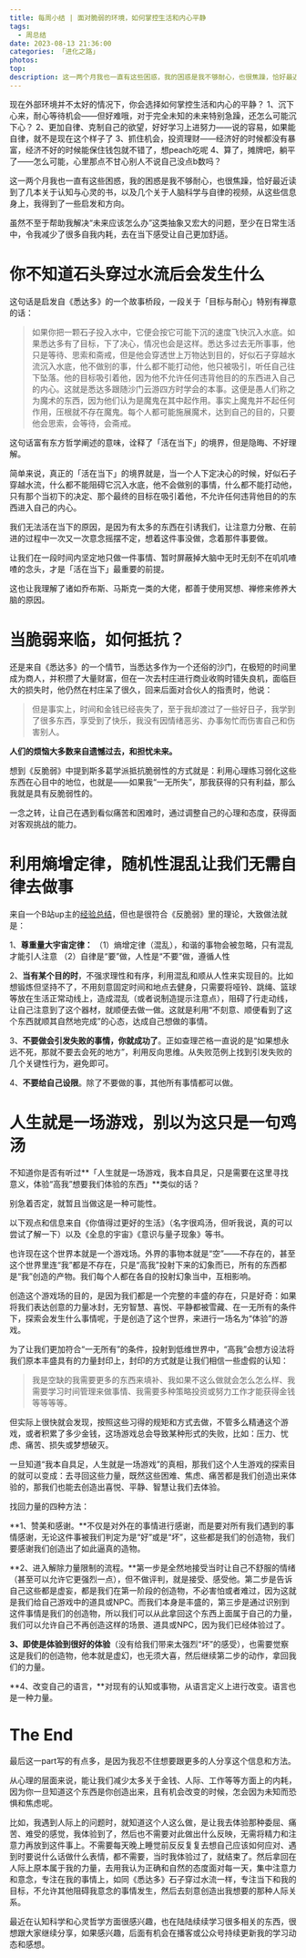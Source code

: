 ```yaml
---
title: 每周小结 | 面对脆弱的环境，如何掌控生活和内心平静 
tags:
  - 周总结
date: 2023-08-13 21:36:00
categories: 「进化之路」
photos:
top:
description: 这一两个月我也一直有这些困惑，我的困惑是我不够耐心，也很焦躁，恰好最近读到了几本关于认知与心灵的书，以及几个关于人脑科学与自律的视频，从这些信息身上，我得到了一些启发和方向。虽然不至于帮助我解决“未来应该怎么办”这类抽象又宏大的问题，至少在日常生活中，令我减少了很多自我内耗，去在当下感受让自己更加舒适。
---
```


现在外部环境并不太好的情况下，你会选择如何掌控生活和内心的平静？
1、沉下心来，耐心等待机会——但好难哦，对于完全未知的未来特别急躁，还怎么可能沉下心？
2、更加自律、克制自己的欲望，好好学习上进努力——说的容易，如果能自律，就不是现在这个样子了
3、抓住机会，投资理财——经济好的时候都没有暴富，经济不好的时候能保住钱包就不错了，想peach吃呢
4、算了，摊牌吧，躺平了——怎么可能，心里那点不甘心别人不说自己没点b数吗？

这一两个月我也一直有这些困惑，我的困惑是我不够耐心，也很焦躁，恰好最近读到了几本关于认知与心灵的书，以及几个关于人脑科学与自律的视频，从这些信息身上，我得到了一些启发和方向。

虽然不至于帮助我解决“未来应该怎么办”这类抽象又宏大的问题，至少在日常生活中，令我减少了很多自我内耗，去在当下感受让自己更加舒适。

# 你不知道石头穿过水流后会发生什么
这句话是启发自《悉达多》的一个故事桥段，一段关于「目标与耐心」特别有禅意的话：
>如果你把一颗石子投入水中，它便会按它可能下沉的速度飞快沉入水底。如果悉达多有了目标，下了决心，情况也会是这样。悉达多过去无所事事，他只是等待、思索和斋戒，但是他会穿透世上万物达到目的，好似石子穿越水流沉入水底，他不做别的事，什么都不能打动他，他只被吸引，听任自己往下坠落。他的目标吸引着他，因为他不允许任何违背他目的的东西进入自己的内心。这就是悉达多跟随沙门云游四方时学会的本事。这便是愚人们称之为魔术的东西，因为他们认为是魔鬼在其中起作用。事实上魔鬼并不起任何作用，压根就不存在魔鬼。每个人都可能施展魔术，达到自己的目的，只要他会思索，会等待，会斋戒。

这句话富有东方哲学阐述的意味，诠释了「活在当下」的境界，但是隐晦、不好理解。

简单来说，真正的「活在当下」的境界就是，当一个人下定决心的时候，好似石子穿越水流，什么都不能阻碍它沉入水底，他不会做别的事情，什么都不能打动他，只有那个当初下的决定、那个最终的目标在吸引着他，不允许任何违背他目的的东西进入自己的内心。

我们无法活在当下的原因，是因为有太多的东西在引诱我们，让注意力分散、在前进的过程中一次又一次意念摇摆不定，想着这件事没做，念着那件事要做。

让我们在一段时间内坚定地只做一件事情、暂时屏蔽掉大脑中无时无刻不在叽叽喳喳的念头，才是「活在当下」最重要的前提。

这也让我理解了诸如乔布斯、马斯克一类的大佬，都善于使用冥想、禅修来修养大脑的原因。

# 当脆弱来临，如何抵抗？
还是来自《悉达多》的一个情节，当悉达多作为一个还俗的沙门，在极短的时间里成为商人，并积攒了大量财富，但在一次去村庄进行商业收购时错失良机，面临巨大的损失时，他仍然在村庄呆了很久，回来后面对合伙人的指责时，他说：
>但是事实上，时间和金钱已经丧失了，至于我却渡过了一些好日子，我学到了很多东西，享受到了快乐，我没有因情绪恶劣、办事匆忙而伤害自己和伤害别人。

**人们的烦恼大多数来自遗憾过去，和担忧未来。**

想到《反脆弱》中提到斯多葛学派抵抗脆弱性的方式就是：利用心理练习弱化这些东西在心目中的地位，也就是——如果我“一无所失”，那我获得的只有利益，那么我就是具有反脆弱性的。

一念之转，让自己在遇到看似痛苦和困难时，通过调整自己的心理和态度，获得面对客观挑战的能力。

# 利用熵增定律，随机性混乱让我们无需自律去做事
来自一个B站up主的[经验总结](https://b23.tv/kbFhqgM)，但也是很符合《反脆弱》里的理论，大致做法就是：

1、**尊重量大宇宙定律：**
  （1）熵增定律（混乱），和谐的事物会被忽略，只有混乱才能引人注意
  （2）自律是“要”做，人性是“不要”做，遵循人性

2、**当有某个目的时**，不强求理性和有序，利用混乱和顺从人性来实现目的。比如想锻炼但坚持不了，不用刻意固定时间和地点去健身，只需要将哑铃、跳绳、篮球等放在生活正常动线上，造成混乱（或者说制造提示注意点），阻碍了行走动线，让自己注意到了这个器材，就顺便去做一做。这就是利用“不刻意、顺便看到了这个东西就顺其自然地完成”的心态，达成自己想做的事情。

3、**不要做会引发失败的事情，你就成功了**。正如查理芒格一直说的是“如果想永远不死，那就不要去会死的地方”，利用反向思维。从失败范例上找到引发失败的几个关键性行为，避免即可。

4、**不要给自己设限**。除了不要做的事，其他所有事情都可以做。

# 人生就是一场游戏，别以为这只是一句鸡汤
不知道你是否有听过**「人生就是一场游戏，我本自具足，只是需要在这里寻找意义，体验“高我”想要我们体验的东西」**类似的话？

别急着否定，就暂且当做这是一种可能性。

以下观点和信息来自《你值得过更好的生活》（名字很鸡汤，但听我说，真的可以尝试了解一下）以及《全息的宇宙》《意识与量子现象》等书。

也许现在这个世界本就是一个游戏场。外界的事物本就是“空”——不存在的，甚至这个世界里连“我”都是不存在，只是“高我”投射下来的幻象而已，所有的东西都是“我”创造的产物。我们每个人都在各自的投射幻象当中，互相影响。

创造这个游戏场的目的，是因为我们都是一个完整的丰盛的存在，只是好奇：如果将我们表达创意的力量冰封，无穷智慧、喜悦、平静都被雪藏、在一无所有的条件下，探索会发生什么事情呢，于是创造了这个世界，来进行一场名为“体验”的游戏。

为了让我们更加符合“一无所有”的条件，投射到低维世界中，“高我”会想方设法将我们原本丰盛具有的力量封印上，封印的方式就是让我们相信一些虚假的认知：
>我是空缺的我需要更多的东西来填补、我如果不这么做就会怎么怎么样、我需要学习时间管理来做事情、我需要多种策略投资或努力工作才能获得金钱等等等等。

但实际上很快就会发现，按照这些习得的规矩和方式去做，不管多么精通这个游戏，或者积累了多少金钱，这场游戏总会导致某种形式的失败，比如：压力、忧虑、痛苦、损失或梦想破灭。

一旦知道“我本自具足，人生就是一场游戏”的真相，那我们这个人生游戏的探索目的就可以变成：去寻回这些力量，既然这些困难、焦虑、痛苦都是我们创造出来体验的，那我们也能去创造出喜悦、平静、智慧让我们去体验。

找回力量的四种方法：

**1、赞美和感谢。**不仅是对外在的事情进行感谢，而是要对所有我们遇到的事情感谢，无论这件事被我们判定为是“好”或是“坏”，这些都是我们的创造物，我们要感谢我们创造出了如此逼真的造物。

**2、进入解除力量限制的流程。**第一步是全然地接受当时让自己不舒服的情绪（甚至可以允许它更强烈一点），但不做评判，就是接受、感受他。第二步是告诉自己这些都是虚妄，都是我们在第一阶段的创造物，不必害怕或者难过，因为这就是我们给自己游戏中的道具或NPC。而我们本身是丰盛的，第三步是通过识别到这件事情是我们的创造物，所以我们可以从此拿回这个东西上面属于自己的力量，我们可以允许自己不再创造这样的场景、道具或NPC，因为我们已经体验过了。

**3、即使是体验到很好的体验**（没有给我们带来太强烈“坏”的感受），也需要觉察这是我们的创造物，他本就是虚幻，也无须大喜，然后继续第二步的动作，拿回我们的力量。

**4、改变自己的语言，**对现有的认知或事物，从语言定义上进行改变。语言也是一种力量。

# The End

最后这一part写的有点多，是因为我忍不住想要跟更多的人分享这个信息和方法。

从心理的层面来说，能让我们减少太多关于金钱、人际、工作等等方面上的内耗，因为你一旦知道这个东西是你创造出来，且有机会改变的时候，怎会因为未知而恐惧和焦虑呢。

比如，我遇到人际上的问题时，就知道这个人这么做，是让我去体验那种委屈、痛苦、难受的感觉，我体验到了，然后也不需要对此做出什么反映，无需将精力和注意力再放到这件事上。不需要每天晚上睡觉前反反复复去想自己应该如何应对、遇到时要说什么话做什么表情，都不需要，当时我体验过了，就结束了。然后拿回在人际上原本属于我的力量，去用我认为正确和自然的态度面对每一天，集中注意力和意念，专注在我的事情上，如同《悉达多》石子穿过水流一样，专注当下和我的目标，不允许其他阻碍我意念的事情发生，然后去刻意创造出我想要的那种人际关系。

最近在认知科学和心灵哲学方面很感兴趣，也在陆陆续续学习很多相关的东西，很想跟大家继续分享，如果感兴趣，后面有机会在播客或公众号持续更新我的学习动态和感想。
